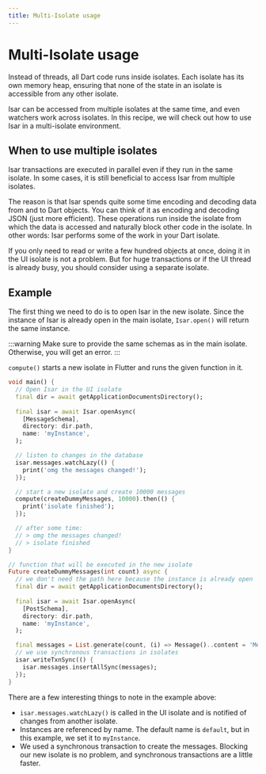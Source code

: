 ```yaml
---
title: Multi-Isolate usage
---
```


# Multi-Isolate usage

Instead of threads, all Dart code runs inside isolates. Each isolate has its own memory heap, ensuring that none of the state in an isolate is accessible from any other isolate.

Isar can be accessed from multiple isolates at the same time, and even watchers work across isolates. In this recipe, we will check out how to use Isar in a multi-isolate environment.

## When to use multiple isolates

Isar transactions are executed in parallel even if they run in the same isolate. In some cases, it is still beneficial to access Isar from multiple isolates.

The reason is that Isar spends quite some time encoding and decoding data from and to Dart objects. You can think of it as encoding and decoding JSON (just more efficient). These operations run inside the isolate from which the data is accessed and naturally block other code in the isolate. In other words: Isar performs some of the work in your Dart isolate.

If you only need to read or write a few hundred objects at once, doing it in the UI isolate is not a problem. But for huge transactions or if the UI thread is already busy, you should consider using a separate isolate.

## Example

The first thing we need to do is to open Isar in the new isolate. Since the instance of Isar is already open in the main isolate, `Isar.open()` will return the same instance.

:::warning
Make sure to provide the same schemas as in the main isolate. Otherwise, you will get an error.
:::

`compute()` starts a new isolate in Flutter and runs the given function in it.

```dart
void main() {
  // Open Isar in the UI isolate
  final dir = await getApplicationDocumentsDirectory();
  
  final isar = await Isar.openAsync(
    [MessageSchema],
    directory: dir.path,
    name: 'myInstance',
  );

  // listen to changes in the database
  isar.messages.watchLazy(() {
    print('omg the messages changed!');
  });

  // start a new isolate and create 10000 messages
  compute(createDummyMessages, 10000).then(() {
    print('isolate finished');
  });

  // after some time:
  // > omg the messages changed!
  // > isolate finished
}

// function that will be executed in the new isolate
Future createDummyMessages(int count) async {
  // we don't need the path here because the instance is already open
  final dir = await getApplicationDocumentsDirectory();
  
  final isar = await Isar.openAsync(
    [PostSchema],
    directory: dir.path,
    name: 'myInstance',
  );

  final messages = List.generate(count, (i) => Message()..content = 'Message $i');
  // we use synchronous transactions in isolates
  isar.writeTxnSync(() {
    isar.messages.insertAllSync(messages);
  });
}
```

There are a few interesting things to note in the example above:

- `isar.messages.watchLazy()` is called in the UI isolate and is notified of changes from another isolate.
- Instances are referenced by name. The default name is `default`, but in this example, we set it to `myInstance`.
- We used a synchronous transaction to create the messages. Blocking our new isolate is no problem, and synchronous transactions are a little faster.
